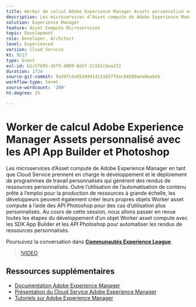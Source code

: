 ```yaml
---
title: Worker de calcul Adobe Experience Manager Assets personnalisé avec les API App Builder et Photoshop
description: Les microservices d’Asset compute de Adobe Experience Manager en tant que Cloud Service prennent en charge le développement et le déploiement de programmes de travail personnalisés qui génèrent des rendus de ressources personnalisés. Outre l’utilisation de l’automatisation de contenu prête à l’emploi pour la production de ressources à grande échelle, les développeurs peuvent également créer leurs propres objets Worker asset compute à l’aide des API Photoshop pour des cas d’utilisation plus personnalisés. Au cours de cette session, nous allons passer en revue toutes les étapes du développement d’un objet Worker asset compute avec les SDK App Builder et les API Photoshop pour automatiser les rendus de ressources personnalisés.
solution: Experience Manager
feature: Asset Compute Microservices
topic: Development
role: Developer, Architect
level: Experienced
version: Cloud Service
kt: 9217
type: Event
exl-id: b1c5f695-45f5-4009-8e5f-2c562cbea213
duration: 1724
source-git-commit: 9a297cda953d4414131657f9ac84580aea0eabeb
workflow-type: tm+mt
source-wordcount: '209'
ht-degree: 2%

---
```


# Worker de calcul Adobe Experience Manager Assets personnalisé avec les API App Builder et Photoshop

Les microservices d’Asset compute de Adobe Experience Manager en tant que Cloud Service prennent en charge le développement et le déploiement de programmes de travail personnalisés qui génèrent des rendus de ressources personnalisés. Outre l’utilisation de l’automatisation de contenu prête à l’emploi pour la production de ressources à grande échelle, les développeurs peuvent également créer leurs propres objets Worker asset compute à l’aide des API Photoshop pour des cas d’utilisation plus personnalisés. Au cours de cette session, nous allons passer en revue toutes les étapes du développement d’un objet Worker asset compute avec les SDK App Builder et les API Photoshop pour automatiser les rendus de ressources personnalisés.

Poursuivez la conversation dans **[Communautés Experience League](https://adobe.ly/3F6f5sG)**.

>[!VIDEO](https://video.tv.adobe.com/v/337769/?quality=12&learn=on&hidetitle=true)

## Ressources supplémentaires

- [Documentation Adobe Experience Manager](https://experienceleague.adobe.com/docs/experience-manager-cloud-service.html)
- [Présentation du Cloud Service Adobe Experience Manager](https://experienceleague.adobe.com/docs/experience-manager-cloud-service/overview/home.html)
- [Tutoriels sur Adobe Experience Manager](https://experienceleague.adobe.com/docs/experience-manager-tutorials.html)
